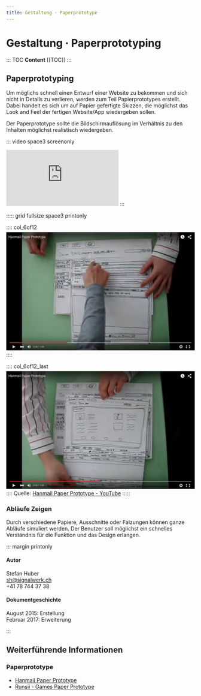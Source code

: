 ```yaml
---
title: Gestaltung · Paperprototype
---
```

# Gestaltung · Paperprototyping

::: TOC
**Content**
[[TOC]]
:::
<div class='header'></div>

## Paperprototyping
Um möglichs schnell einen Entwurf einer Website zu bekommen und sich nicht in Details zu verlieren, werden zum Teil Papierprototypes erstellt. Dabei handelt es sich um auf Papier gefertigte Skizzen, die möglichst das Look and Feel der fertigen Website/App wiedergeben sollen.

Der Paperprototype sollte die Bildschirmauflösung im Verhältnis zu den Inhalten möglichst realistisch wiedergeben.



::: video space3 screenonly
<iframe src="https://www.youtube.com/embed/GrV2SZuRPv0" frameborder="0" allowfullscreen></iframe>
:::

::::: grid fullsize space3 printonly

:::: col_6of12
![paper Paperprototyping](./img/paperproto_1.png)
::::

:::: col_6of12_last
![paper Paperprototyping](./img/paperproto_2.png)
::::
Quelle: [Hanmail Paper Prototype - YouTube](https://youtu.be/GrV2SZuRPv0)
:::::

### Abläufe Zeigen
Durch verschiedene Papiere, Ausschnitte oder Falzungen können ganze Abläufe simuliert werden. Der Benutzer soll möglichst ein schnelles Verständnis für die Funktion und das Design erlangen.







<div class='header'></div>



::: margin printonly
#### Autor
Stefan Huber  
sh@signalwerk.ch  
+41 78 744 37 38

#### Dokumentgeschichte
August 2015: Erstellung  
Februar 2017: Erweiterung

:::

## Weiterführende Informationen


### Paperprototype
* [Hanmail Paper Prototype](https://youtu.be/GrV2SZuRPv0)
* [Runsii - Games Paper Prototype](https://youtu.be/x48qOA2Z_xQ)
